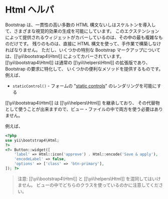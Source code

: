 Html ヘルパ
===========

Bootstrap は、一貫性の高い多数の HTML 構文ないしはスケルトンを導入して、さまざまな視覚的効果の生成を可能にしています。
このエクステンションによって提供されるウィジェットがカバーしているのは、その中の最も複雑なものだけです。
残りのものは、直接に HTML 構文を使って、手作業で構築しなければなりません。
ただし、いくつかの特別な Bootstrap マークアップについては、[[\yii\bootstrap4\Html]] によってカバーされています。
[[\yii\bootstrap4\Html]] は通常の [[\yii\helpers\Html]] の拡張版であり、Bootstrap の要求に特化して、
いくつかの便利なメソッドを提供するものです。例えば、

 - `staticControl()` - フォームの "[static controls](https://getbootstrap.com/docs/4.1/components/forms/#readonly-plain-text)" のレンダリングを可能にする

[[\yii\bootstrap4\Html]] は [[\yii\helpers\Html]] を継承しており、
その代替物として使うことが出来ますので、ビュー・ファイルの中で両方を使う必要はありません。

例えば、

```php
<?php
use yii\bootstrap4\Html;
?>
<?= Button::widget([
    'label' => Html::icon('approve') . Html::encode('Save & apply'),
    'encodeLabel' => false,
    'options' => ['class' => 'btn-primary'],
]); ?>
```

> 注意: [[\yii\bootstrap4\Html]] と [[\yii\helpers\Html]] を混同してはいけません。
  ビューの中でどちらのクラスを使っているのかに注意してください。
